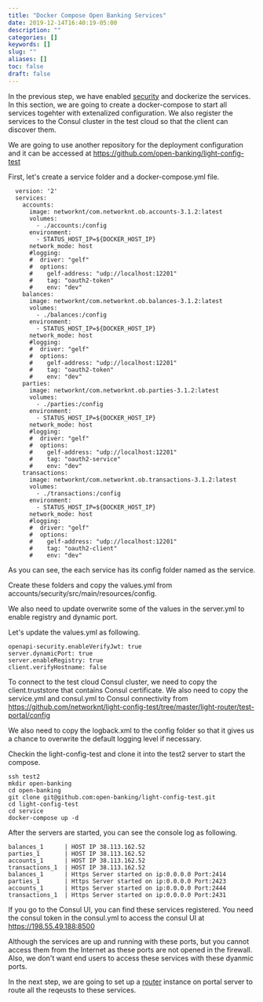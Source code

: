 ```yaml
---
title: "Docker Compose Open Banking Services"
date: 2019-12-14T16:40:19-05:00
description: ""
categories: []
keywords: []
slug: ""
aliases: []
toc: false
draft: false
---
```


In the previous step, we have enabled [security][] and dockerize the services. In this section, we are going to create a docker-compose to start all services togehter with extenalized configuration. We also register the services to the Consul cluster in the test cloud so that the client can discover them. 

We are going to use another repository for the deployment configuration and it can be accessed at https://github.com/open-banking/light-config-test

First, let's create a service folder and a docker-compose.yml file.

```
  version: '2'
  services:
    accounts:
      image: networknt/com.networknt.ob.accounts-3.1.2:latest
      volumes:
        - ./accounts:/config
      environment:
        - STATUS_HOST_IP=${DOCKER_HOST_IP}
      network_mode: host    
      #logging:
      #  driver: "gelf"
      #  options:
      #    gelf-address: "udp://localhost:12201"
      #    tag: "oauth2-token"
      #    env: "dev"
    balances:
      image: networknt/com.networknt.ob.balances-3.1.2:latest
      volumes:
        - ./balances:/config
      environment:
        - STATUS_HOST_IP=${DOCKER_HOST_IP}
      network_mode: host    
      #logging:
      #  driver: "gelf"
      #  options:
      #    gelf-address: "udp://localhost:12201"
      #    tag: "oauth2-token"
      #    env: "dev"
    parties:
      image: networknt/com.networknt.ob.parties-3.1.2:latest
      volumes:
        - ./parties:/config
      environment:
        - STATUS_HOST_IP=${DOCKER_HOST_IP}
      network_mode: host    
      #logging:
      #  driver: "gelf"
      #  options:
      #    gelf-address: "udp://localhost:12201"
      #    tag: "oauth2-service"
      #    env: "dev"
    transactions:
      image: networknt/com.networknt.ob.transactions-3.1.2:latest
      volumes:
        - ./transactions:/config
      environment:
        - STATUS_HOST_IP=${DOCKER_HOST_IP}
      network_mode: host    
      #logging:
      #  driver: "gelf"
      #  options:
      #    gelf-address: "udp://localhost:12201"
      #    tag: "oauth2-client"
      #    env: "dev"
```

As you can see, the each service has its config folder named as the service. 

Create these folders and copy the values.yml from accounts/security/src/main/resources/config. 

We also need to update overwrite some of the values in the server.yml to enable registry and dynamic port. 

Let's update the values.yml as following. 

```
openapi-security.enableVerifyJwt: true
server.dynamicPort: true
server.enableRegistry: true
client.verifyHostname: false
```

To connect to the test cloud Consul cluster, we need to copy the client.truststore that contains Consul certificate. We also need to copy the service.yml and consul.yml to Consul connectivity from https://github.com/networknt/light-config-test/tree/master/light-router/test-portal/config

We also need to copy the logback.xml to the config folder so that it gives us a chance to overwrite the default logging level if necessary. 

Checkin the light-config-test and clone it into the test2 server to start the compose.

```
ssh test2
mkdir open-banking
cd open-banking
git clone git@github.com:open-banking/light-config-test.git
cd light-config-test
cd service
docker-compose up -d
```

After the servers are started, you can see the console log as following. 

```
balances_1      | HOST IP 38.113.162.52
parties_1       | HOST IP 38.113.162.52
accounts_1      | HOST IP 38.113.162.52
transactions_1  | HOST IP 38.113.162.52
balances_1      | Https Server started on ip:0.0.0.0 Port:2414
parties_1       | Https Server started on ip:0.0.0.0 Port:2423
accounts_1      | Https Server started on ip:0.0.0.0 Port:2444
transactions_1  | Https Server started on ip:0.0.0.0 Port:2431
```

If you go to the Consul UI, you can find these services registered. You need the consul token in the consul.yml to access the consul UI at https://198.55.49.188:8500

Although the services are up and running with these ports, but you cannot access them from the Internet as these ports are not opened in the firewall. Also, we don't want end users to access these services with these dyanmic ports. 

In the next step, we are going to set up a [router][] instance on portal server to route all the reqeusts to these services. 



[security]: /tutorial/open-banking/security/
[router]: /tutorial/open-banking/router/
